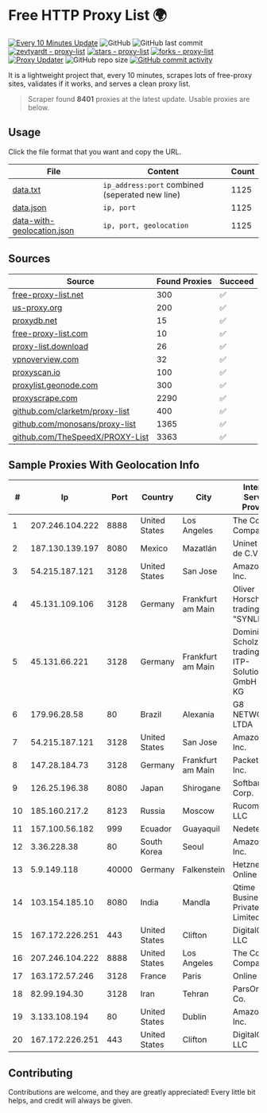 
# Free HTTP Proxy List 🌍

[![Every 10 Minutes Update](https://github.com/mertguvencli/http-proxy-list/actions/workflows/main.yml/badge.svg?branch=main)](https://github.com/mertguvencli/http-proxy-list/actions/workflows/main.yml)
![GitHub](https://img.shields.io/github/license/mertguvencli/http-proxy-list)
![GitHub last commit](https://img.shields.io/github/last-commit/mertguvencli/http-proxy-list)
[![zevtyardt - proxy-list](https://img.shields.io/static/v1?label=zevtyardt&message=proxy-list&color=blue&logo=github)](https://github.com/zevtyardt/proxy-list "Go to GitHub repo")
[![stars - proxy-list](https://img.shields.io/github/stars/zevtyardt/proxy-list?style=social)](https://github.com/zevtyardt/proxy-list)
[![forks - proxy-list](https://img.shields.io/github/forks/zevtyardt/proxy-list?style=social)](https://github.com/zevtyardt/proxy-list)
[![Proxy Updater](https://github.com/zevtyardt/proxy-list/workflows/Proxy%20Updater/badge.svg)](https://github.com/zevtyardt/proxy-list/actions?query=workflow:"Proxy+Updater")
![GitHub repo size](https://img.shields.io/github/repo-size/zevtyardt/proxy-list)
[![GitHub commit activity](https://img.shields.io/github/commit-activity/m/zevtyardt/proxy-list?logo=commits)](https://github.com/zevtyardt/proxy-list/commits/main)

It is a lightweight project that, every 10 minutes, scrapes lots of free-proxy sites, validates if it works, and serves a clean proxy list.

> Scraper found **8401** proxies at the latest update. Usable proxies are below.

## Usage

Click the file format that you want and copy the URL.

|File|Content|Count|
|----|-------|-----|
|[data.txt](https://raw.githubusercontent.com/mertguvencli/http-proxy-list/main/proxy-list/data.txt)|`ip_address:port` combined (seperated new line)|1125|
|[data.json](https://raw.githubusercontent.com/mertguvencli/http-proxy-list/main/proxy-list/data.json)|`ip, port`|1125|
|[data-with-geolocation.json](https://raw.githubusercontent.com/mertguvencli/http-proxy-list/main/proxy-list/data-with-geolocation.json)|`ip, port, geolocation`|1125|

## Sources

|Source|Found Proxies|Succeed|
|------|-------------|-------|
|[free-proxy-list.net](https://free-proxy-list.net)|300|✅|
|[us-proxy.org](https://www.us-proxy.org)|200|✅|
|[proxydb.net](http://proxydb.net)|15|✅|
|[free-proxy-list.com](https://free-proxy-list.com/?page=&port=&type%5B%5D=http&type%5B%5D=https&up_time=0&search=Search)|10|✅|
|[proxy-list.download](https://www.proxy-list.download/HTTP)|26|✅|
|[vpnoverview.com](https://vpnoverview.com/privacy/anonymous-browsing/free-proxy-servers)|32|✅|
|[proxyscan.io](https://www.proxyscan.io)|100|✅|
|[proxylist.geonode.com](https://proxylist.geonode.com/api/proxy-list?limit=300&page=1&sort_by=lastChecked&sort_type=desc&protocols=http,https)|300|✅|
|[proxyscrape.com](https://api.proxyscrape.com/v2/?request=displayproxies&protocol=http&timeout=10000&country=all&ssl=all&anonymity=all)|2290|✅|
|[github.com/clarketm/proxy-list](https://raw.githubusercontent.com/clarketm/proxy-list/master/proxy-list-raw.txt)|400|✅|
|[github.com/monosans/proxy-list](https://raw.githubusercontent.com/monosans/proxy-list/main/proxies/http.txt)|1365|✅|
|[github.com/TheSpeedX/PROXY-List](https://raw.githubusercontent.com/TheSpeedX/PROXY-List/master/http.txt)|3363|✅|


## Sample Proxies With Geolocation Info

|#|Ip|Port|Country|City|Internet Service Provider|
|-|--|----|-------|----|-------------------------|
|1|207.246.104.222|8888|United States|Los Angeles|The Constant Company|
|2|187.130.139.197|8080|Mexico|Mazatlán|Uninet S.A. de C.V.|
|3|54.215.187.121|3128|United States|San Jose|Amazon.com, Inc.|
|4|45.131.109.106|3128|Germany|Frankfurt am Main|Oliver Horscht is trading as "SYNLINQ"|
|5|45.131.66.221|3128|Germany|Frankfurt am Main|Dominic Scholz trading as ITP-Solutions GmbH & Co. KG|
|6|179.96.28.58|80|Brazil|Alexania|G8 NETWORKS LTDA|
|7|54.215.187.121|3128|United States|San Jose|Amazon.com, Inc.|
|8|147.28.184.73|3128|Germany|Frankfurt am Main|Packet Host, Inc.|
|9|126.25.196.38|8080|Japan|Shirogane|Softbank BB Corp.|
|10|185.160.217.2|8123|Russia|Moscow|Rucomtech LLC|
|11|157.100.56.182|999|Ecuador|Guayaquil|Nedetel S.A.|
|12|3.36.228.38|80|South Korea|Seoul|Amazon.com, Inc.|
|13|5.9.149.118|40000|Germany|Falkenstein|Hetzner Online GmbH|
|14|103.154.185.10|8080|India|Mandla|Qtime Businesses Private Limited|
|15|167.172.226.251|443|United States|Clifton|DigitalOcean, LLC|
|16|207.246.104.222|8888|United States|Los Angeles|The Constant Company|
|17|163.172.57.246|3128|France|Paris|Online S.A.S.|
|18|82.99.194.30|3128|Iran|Tehran|ParsOnline Co.|
|19|3.133.108.194|80|United States|Dublin|Amazon.com, Inc.|
|20|167.172.226.251|443|United States|Clifton|DigitalOcean, LLC|



## Contributing

Contributions are welcome, and they are greatly appreciated! Every
little bit helps, and credit will always be given.

